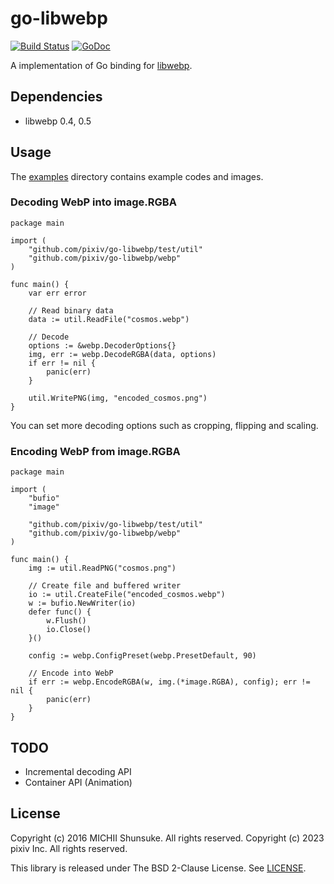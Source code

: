 go-libwebp
==========

[![Build Status](https://travis-ci.org/harukasan/go-libwebp.svg?branch=master)](https://travis-ci.org/harukasan/go-libwebp)
[![GoDoc](https://godoc.org/github.com/harukasan/go-libwebp/webp?status.svg)](https://godoc.org/github.com/harukasan/go-libwebp/webp)

A implementation of Go binding for [libwebp](https://developers.google.com/speed/webp/docs/api).

## Dependencies

- libwebp 0.4, 0.5

## Usage

The [examples](./examples) directory contains example codes and images.

### Decoding WebP into image.RGBA

```
package main

import (
	"github.com/pixiv/go-libwebp/test/util"
	"github.com/pixiv/go-libwebp/webp"
)

func main() {
	var err error

	// Read binary data
	data := util.ReadFile("cosmos.webp")

	// Decode
	options := &webp.DecoderOptions{}
	img, err := webp.DecodeRGBA(data, options)
	if err != nil {
		panic(err)
	}

	util.WritePNG(img, "encoded_cosmos.png")
}
```

You can set more decoding options such as cropping, flipping and scaling.

### Encoding WebP from image.RGBA

```
package main

import (
	"bufio"
	"image"

	"github.com/pixiv/go-libwebp/test/util"
	"github.com/pixiv/go-libwebp/webp"
)

func main() {
	img := util.ReadPNG("cosmos.png")

	// Create file and buffered writer
	io := util.CreateFile("encoded_cosmos.webp")
	w := bufio.NewWriter(io)
	defer func() {
		w.Flush()
		io.Close()
	}()

	config := webp.ConfigPreset(webp.PresetDefault, 90)

	// Encode into WebP
	if err := webp.EncodeRGBA(w, img.(*image.RGBA), config); err != nil {
		panic(err)
	}
}
```

## TODO

- Incremental decoding API
- Container API (Animation)

## License

Copyright (c) 2016 MICHII Shunsuke. All rights reserved.
Copyright (c) 2023 pixiv Inc. All rights reserved.

This library is released under The BSD 2-Clause License.
See [LICENSE](./LICENSE).
